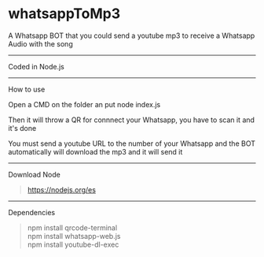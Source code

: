 # whatsappToMp3

A Whatsapp BOT that you could send a youtube mp3 to receive a Whatsapp Audio with the song

<hr>

Coded in Node.js

<hr>

How to use

Open a CMD on the folder an put node index.js

Then it will throw a QR for connnect your Whatsapp, you have to scan it and it's done

You must send a youtube URL to the number of your Whatsapp and the BOT automatically will download the mp3 and it will send it

<hr>

Download Node

> https://nodejs.org/es

<hr>

Dependencies

> npm install qrcode-terminal <br>
> npm install whatsapp-web.js <br>
> npm install youtube-dl-exec <br>
